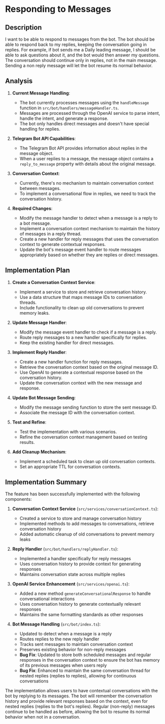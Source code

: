 # Responding to Messages

## Description

I want to be able to respond to messages from the bot. The bot should be able to respond back to my replies, keeping the conversation going in replies. For example, if bot sends me a Daily leading message, I should be able to ask questions about it, and the bot would then answer my questions.
The conversation should continue only in replies, not in the main message. Sending a non reply message will let the bot resume its normal behavior.

## Analysis

1. **Current Message Handling**:

    - The bot currently processes messages using the `handleMessage` function in `src/bot/handlers/messageHandler.ts`.
    - Messages are processed through the OpenAI service to parse intent, handle the intent, and generate a response.
    - The bot only handles direct messages and doesn't have special handling for replies.

2. **Telegram Bot API Capabilities**:

    - The Telegram Bot API provides information about replies in the message object.
    - When a user replies to a message, the message object contains a `reply_to_message` property with details about the original message.

3. **Conversation Context**:

    - Currently, there's no mechanism to maintain conversation context between messages.
    - To implement a conversational flow in replies, we need to track the conversation history.

4. **Required Changes**:
    - Modify the message handler to detect when a message is a reply to a bot message.
    - Implement a conversation context mechanism to maintain the history of messages in a reply thread.
    - Create a new handler for reply messages that uses the conversation context to generate contextual responses.
    - Update the bot's message event handler to route messages appropriately based on whether they are replies or direct messages.

## Implementation Plan

1. **Create a Conversation Context Service**:

    - Implement a service to store and retrieve conversation history.
    - Use a data structure that maps message IDs to conversation threads.
    - Include functionality to clean up old conversations to prevent memory leaks.

2. **Update Message Handler**:

    - Modify the message event handler to check if a message is a reply.
    - Route reply messages to a new handler specifically for replies.
    - Keep the existing handler for direct messages.

3. **Implement Reply Handler**:

    - Create a new handler function for reply messages.
    - Retrieve the conversation context based on the original message ID.
    - Use OpenAI to generate a contextual response based on the conversation history.
    - Update the conversation context with the new message and response.

4. **Update Bot Message Sending**:

    - Modify the message sending function to store the sent message ID.
    - Associate the message ID with the conversation context.

5. **Test and Refine**:

    - Test the implementation with various scenarios.
    - Refine the conversation context management based on testing results.

6. **Add Cleanup Mechanism**:
    - Implement a scheduled task to clean up old conversation contexts.
    - Set an appropriate TTL for conversation contexts.

## Implementation Summary

The feature has been successfully implemented with the following components:

1. **Conversation Context Service** (`src/services/conversationContext.ts`):

    - Created a service to store and manage conversation history
    - Implemented methods to add messages to conversations, retrieve conversation history
    - Added automatic cleanup of old conversations to prevent memory leaks

2. **Reply Handler** (`src/bot/handlers/replyHandler.ts`):

    - Implemented a handler specifically for reply messages
    - Uses conversation history to provide context for generating responses
    - Maintains conversation state across multiple replies

3. **OpenAI Service Enhancement** (`src/services/openai.ts`):

    - Added a new method `generateConversationalResponse` to handle conversational interactions
    - Uses conversation history to generate contextually relevant responses
    - Maintains the same formatting standards as other responses

4. **Bot Message Handling** (`src/bot/index.ts`):
    - Updated to detect when a message is a reply
    - Routes replies to the new reply handler
    - Tracks sent messages to maintain conversation context
    - Preserves existing behavior for non-reply messages
    - **Bug Fix**: Updated to store both scheduled messages and regular responses in the conversation context to ensure the bot has memory of its previous messages when users reply
    - **Bug Fix**: Enhanced to maintain the same conversation thread for nested replies (replies to replies), allowing for continuous conversations

The implementation allows users to have contextual conversations with the bot by replying to its messages. The bot will remember the conversation history and provide relevant responses based on the context, even for nested replies (replies to the bot's replies). Regular (non-reply) messages continue to be handled as before, allowing the bot to resume its normal behavior when not in a conversation.
